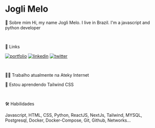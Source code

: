 
# Jogli Melo

🚀 Sobre mim
Hi, my name Jogli Melo. I live in Brazil. I'm a javascript and python developer


</br>


🔗 Links

[![portfolio](https://img.shields.io/badge/my_portfolio-000?style=for-the-badge&logo=ko-fi&logoColor=white)](https://www.linkedin.com/in/jogli-melo-06258721b/)
[![linkedin](https://img.shields.io/badge/linkedin-0A66C2?style=for-the-badge&logo=linkedin&logoColor=white)](https://www.linkedin.com/in/jogli-melo-06258721b/)
[![twitter](https://img.shields.io/badge/twitter-1DA1F2?style=for-the-badge&logo=twitter&logoColor=white)](https://twitter.com/JogliMelo20)

</br>

👩‍💻 Trabalho atualmente na Ateky Internet

🧠 Estou aprendendo Tailwind CSS

</br>

🛠 Habilidades

Javascript, HTML, CSS, Python, ReactJS, NextJs, Tailwind, MYSQL, Postgresql, Docker, Docker-Compose, Git, Github, Networks...
